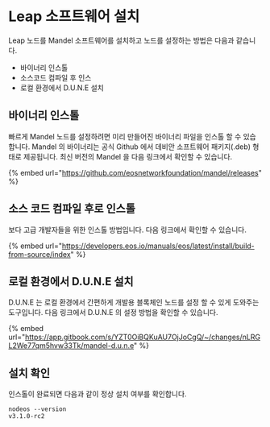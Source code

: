 # Leap 소프트웨어 설치

Leap 노드를 Mandel 소프트웨어를 설치하고 노드를 설정하는 방법은 다음과 같습니다.

* 바이너리 인스톨
* 소스코드 컴파일 후 인스
* 로컬 환경에서 D.U.N.E 설치

## 바이너리 인스톨

빠르게 Mandel 노드를 설정하려면 미리 만들어진 바이너리 파일을 인스톨 할 수 있습합니다. Mandel 의 바이너리는 공식 Github 에서 데비안 소프트웨어 패키지(.deb) 형태로 제공됩니다. 최신 버전의 Mandel 을 다음 링크에서 확인할 수 있습니다.

{% embed url="https://github.com/eosnetworkfoundation/mandel/releases" %}

## 소스 코드 컴파일 후로 인스톨

보다 고급 개발자들을 위한 인스톨 방법입니다. 다음 링크에서 확인할 수 있습니다.

{% embed url="https://developers.eos.io/manuals/eos/latest/install/build-from-source/index" %}

## 로컬 환경에서 D.U.N.E 설치

D.U.N.E 는 로컬 환경에서 간편하게 개발용 블록체인 노드를 설정 할 수 있게 도와주는 도구입니다. 다음 링크에서 D.U.N.E 의 설정 방법을 확인할 수 있습니다.

{% embed url="https://app.gitbook.com/s/YZT0OiBQKuAU7OjJoCgQ/~/changes/nLRGL2We77qm5hvw33Tk/mandel-d.u.n.e" %}

## 설치 확인

인스톨이 완료되면 다음과 같이 정상 설치 여부를 확인합니다.

```
nodeos --version
v3.1.0-rc2
```
